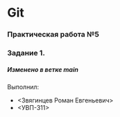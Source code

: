 # Git
### Практическая работа №5
### Задание 1.
##### Изменено в ветке main
Выполнил:
* <Звягинцев Роман Евгеньевич>
* <УВП-311>
